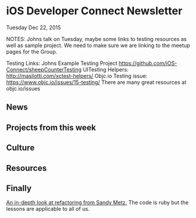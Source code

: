 # iOS Developer Connect Newsletter
Tuesday Dec 22, 2015


NOTES: Johns talk on Tuesday, maybe some links to testing resources as well as sample project. 
    We need to make sure we are linking to the meetup pages for the Group. 

Testing Links: 
Johns Example Testing Project https://github.com/iOS-Connect/sheepCounterTesting
UITesting Helpers: http://masilotti.com/xctest-helpers/
Objc.io Testing issue: https://www.objc.io/issues/15-testing/ 
    There are many great resources at objc.io/issues


## News

## Projects from this week

## Culture

## Resources

## Finally

[An in-depth look at refactoring from Sandy Metz.](https://www.youtube.com/watch?v=8bZh5LMaSmE) The code is ruby but the lessons are applicable to all of us. 

